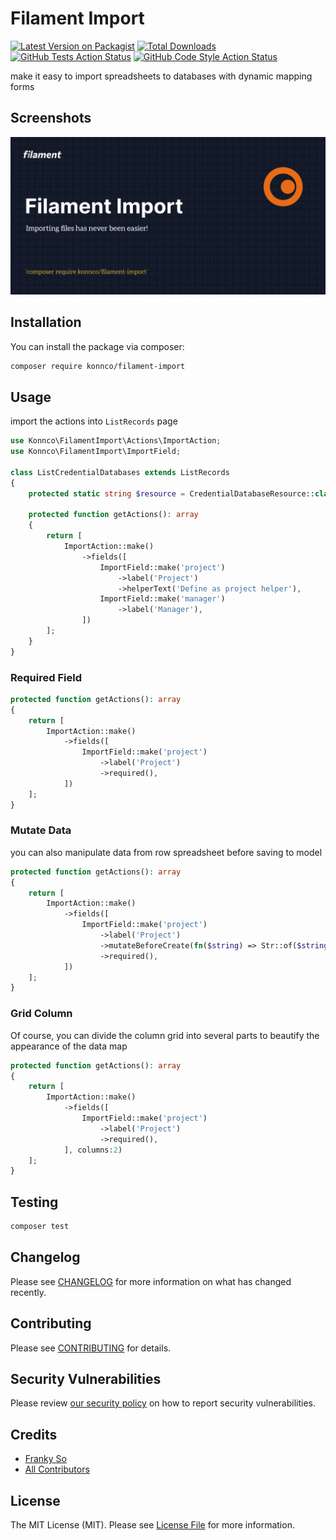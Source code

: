 # Filament Import

[![Latest Version on Packagist](https://img.shields.io/packagist/v/konnco/filament-import.svg?style=flat-square)](https://packagist.org/packages/konnco/filament-import)
[![Total Downloads](https://img.shields.io/packagist/dt/konnco/filament-import.svg?style=flat-square)](https://packagist.org/packages/konnco/filament-import)
[![GitHub Tests Action Status](https://img.shields.io/github/workflow/status/konnco/filament-import/run-tests?label=tests)](https://github.com/konnco/filament-import/actions?query=workflow%3Arun-tests+branch%3Amain)
[![GitHub Code Style Action Status](https://img.shields.io/github/workflow/status/konnco/filament-import/Check%20&%20fix%20styling?label=code%20style)](https://github.com/konnco/filament-import/actions?query=workflow%3A"Check+%26+fix+styling"+branch%3Amain)

make it easy to import spreadsheets to databases with dynamic mapping forms

## Screenshots

![Screenshot of Login](./art/screenshot.png)

## Installation

You can install the package via composer:

```bash
composer require konnco/filament-import
```

## Usage

import the actions into `ListRecords` page

```php
use Konnco\FilamentImport\Actions\ImportAction;
use Konnco\FilamentImport\ImportField;

class ListCredentialDatabases extends ListRecords
{
    protected static string $resource = CredentialDatabaseResource::class;

    protected function getActions(): array
    {
        return [
            ImportAction::make()
                ->fields([
                    ImportField::make('project')
                        ->label('Project')
                        ->helperText('Define as project helper'),
                    ImportField::make('manager')
                        ->label('Manager'),
                ])
        ];
    }
}
```
### Required Field
```php
protected function getActions(): array
{
    return [
        ImportAction::make()
            ->fields([
                ImportField::make('project')
                    ->label('Project')
                    ->required(),
            ])
    ];
}
```

### Mutate Data
you can also manipulate data from row spreadsheet before saving to model
```php
protected function getActions(): array
{
    return [
        ImportAction::make()
            ->fields([
                ImportField::make('project')
                    ->label('Project')
                    ->mutateBeforeCreate(fn($string) => Str::of($string)->camelCase())
                    ->required(),
            ])
    ];
}
```

### Grid Column
Of course, you can divide the column grid into several parts to beautify the appearance of the data map
```php
protected function getActions(): array
{
    return [
        ImportAction::make()
            ->fields([
                ImportField::make('project')
                    ->label('Project')
                    ->required(),
            ], columns:2)
    ];
}
```


## Testing

```bash
composer test
```

## Changelog

Please see [CHANGELOG](CHANGELOG.md) for more information on what has changed recently.

## Contributing

Please see [CONTRIBUTING](https://github.com/konnco/.github/blob/main/CONTRIBUTING.md) for details.

## Security Vulnerabilities

Please review [our security policy](../../security/policy) on how to report security vulnerabilities.

## Credits

- [Franky So](https://github.com/frankyso)
- [All Contributors](../../contributors)

## License

The MIT License (MIT). Please see [License File](LICENSE.md) for more information.
